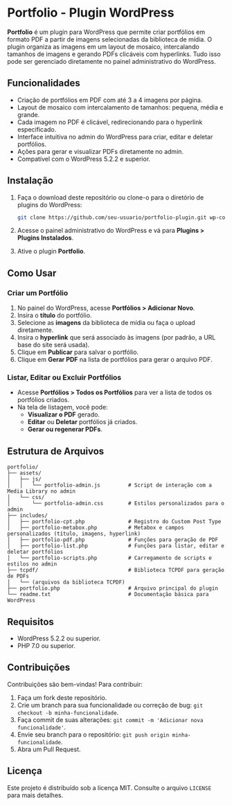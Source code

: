 # Portfolio - Plugin WordPress

**Portfolio** é um plugin para WordPress que permite criar portfólios em formato PDF a partir de imagens selecionadas da biblioteca de mídia. O plugin organiza as imagens em um layout de mosaico, intercalando tamanhos de imagens e gerando PDFs clicáveis com hyperlinks. Tudo isso pode ser gerenciado diretamente no painel administrativo do WordPress.

## Funcionalidades

- Criação de portfólios em PDF com até 3 a 4 imagens por página.
- Layout de mosaico com intercalamento de tamanhos: pequena, média e grande.
- Cada imagem no PDF é clicável, redirecionando para o hyperlink especificado.
- Interface intuitiva no admin do WordPress para criar, editar e deletar portfólios.
- Ações para gerar e visualizar PDFs diretamente no admin.
- Compatível com o WordPress 5.2.2 e superior.

## Instalação

1. Faça o download deste repositório ou clone-o para o diretório de plugins do WordPress:

   ```bash
   git clone https://github.com/seu-usuario/portfolio-plugin.git wp-content/plugins/portfolio
   ```

2. Acesse o painel administrativo do WordPress e vá para **Plugins > Plugins Instalados**.
3. Ative o plugin **Portfolio**.

## Como Usar

### Criar um Portfólio

1. No painel do WordPress, acesse **Portfólios > Adicionar Novo**.
2. Insira o **título** do portfólio.
3. Selecione as **imagens** da biblioteca de mídia ou faça o upload diretamente.
4. Insira o **hyperlink** que será associado às imagens (por padrão, a URL base do site será usada).
5. Clique em **Publicar** para salvar o portfólio.
6. Clique em **Gerar PDF** na lista de portfólios para gerar o arquivo PDF.

### Listar, Editar ou Excluir Portfólios

- Acesse **Portfólios > Todos os Portfólios** para ver a lista de todos os portfólios criados.
- Na tela de listagem, você pode:
  - **Visualizar o PDF** gerado.
  - **Editar** ou **Deletar** portfólios já criados.
  - **Gerar ou regenerar PDFs**.

## Estrutura de Arquivos

```plaintext
portfolio/
├── assets/
│   ├── js/
│   │   └── portfolio-admin.js         # Script de interação com a Media Library no admin
│   └── css/
│       └── portfolio-admin.css        # Estilos personalizados para o admin
├── includes/
│   ├── portfolio-cpt.php              # Registro do Custom Post Type
│   ├── portfolio-metabox.php          # Metabox e campos personalizados (título, imagens, hyperlink)
│   ├── portfolio-pdf.php              # Funções para geração de PDF
│   ├── portfolio-list.php             # Funções para listar, editar e deletar portfólios
│   └── portfolio-scripts.php          # Carregamento de scripts e estilos no admin
├── tcpdf/                             # Biblioteca TCPDF para geração de PDFs
│   └── (arquivos da biblioteca TCPDF)
├── portfolio.php                      # Arquivo principal do plugin
└── readme.txt                         # Documentação básica para WordPress
```

## Requisitos

- WordPress 5.2.2 ou superior.
- PHP 7.0 ou superior.

## Contribuições

Contribuições são bem-vindas! Para contribuir:

1. Faça um fork deste repositório.
2. Crie um branch para sua funcionalidade ou correção de bug: `git checkout -b minha-funcionalidade`.
3. Faça commit de suas alterações: `git commit -m 'Adicionar nova funcionalidade'`.
4. Envie seu branch para o repositório: `git push origin minha-funcionalidade`.
5. Abra um Pull Request.

## Licença

Este projeto é distribuído sob a licença MIT. Consulte o arquivo `LICENSE` para mais detalhes.
